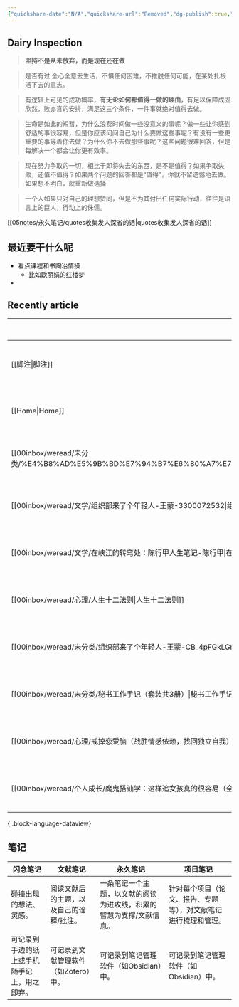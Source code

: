 ```yaml
---
{"quickshare-date":"N/A","quickshare-url":"Removed","dg-publish":true,"dg-home":true,"permalink":"/Home/","tags":["gardenEntry"],"dgPassFrontmatter":true,"noteIcon":""}
---
```


 
## Dairy Inspection

> **坚持不是从未放弃，而是现在还在做**

> 是否有过 全心全意去生活，不惧任何困难，不推脱任何可能，在某处扎根活下去的意志。

> 有逻辑上可见的成功概率，**有无论如何都值得一做的理由**，有足以保障成固欣然，败亦喜的安排，满足这三个条件，一件事就绝对值得去做。

> 生命是如此的短暂，为什么浪费时间做一些没意义的事呢？做一些让你感到舒适的事很容易，但是你应该问问自己为什么要做这些事呢？有没有一些更重要的事等着你去做？为什么你不去做那些事呢？这些问题很难回答，但是每解决一个都会让你更有效率。

> 现在努力争取的一切，相比于即将失去的东西，是不是值得？如果争取失败，还值不值得？如果两个问题的回答都是“值得”，你就不留遗憾地去做。如果想不明白，就重新做选择

> 一个人如果只对自己的理想赞同，但是不为其付出任何实际行动，往往是语言上的巨人，行动上的侏儒。

[[05notes/永久笔记/quotes收集发人深省的话\|quotes收集发人深省的话]]


##  最近要干什么呢


- 看点课程和书陶冶情操 
	- 比如欧丽娟的红楼梦
- 





## Recently article

| File                                                                                                                                                                                                                                                                                                                           | Last Modified               |
| ------------------------------------------------------------------------------------------------------------------------------------------------------------------------------------------------------------------------------------------------------------------------------------------------------------------------------ | --------------------------- |
| [[脚注\|脚注]]                                                                                                                                                                                                                                                                                                                  | 1:03 PM - January 23, 2025  |
| [[Home\|Home]]                                                                                                                                                                                                                                                                                                              | 12:58 PM - January 23, 2025 |
| [[00inbox/weread/未分类/%E4%B8%AD%E5%9B%BD%E7%94%B7%E6%80%A7%E7%A9%B6%E6%9E%81%E8%BF%9B%E5%8C%96%E6%89%8B%E5%86%8C_%E7%AC%AC%E4%B8%89%E7%89%88%E6%97%A0%E5%AF%86%E7%A0%81\|%E4%B8%AD%E5%9B%BD%E7%94%B7%E6%80%A7%E7%A9%B6%E6%9E%81%E8%BF%9B%E5%8C%96%E6%89%8B%E5%86%8C_%E7%AC%AC%E4%B8%89%E7%89%88%E6%97%A0%E5%AF%86%E7%A0%81]] | 12:52 PM - January 23, 2025 |
| [[00inbox/weread/文学/组织部来了个年轻人-王蒙-3300072532\|组织部来了个年轻人-王蒙-3300072532]]                                                                                                                                                                                                                                                      | 12:52 PM - January 23, 2025 |
| [[00inbox/weread/文学/在峡江的转弯处：陈行甲人生笔记-陈行甲\|在峡江的转弯处：陈行甲人生笔记-陈行甲]]                                                                                                                                                                                                                                                              | 12:52 PM - January 23, 2025 |
| [[00inbox/weread/心理/人生十二法则\|人生十二法则]]                                                                                                                                                                                                                                                                                        | 12:52 PM - January 23, 2025 |
| [[00inbox/weread/未分类/组织部来了个年轻人-王蒙-CB_4pFGkLGm97aj6rJ6sx1XMAVN\|组织部来了个年轻人-王蒙-CB_4pFGkLGm97aj6rJ6sx1XMAVN]]                                                                                                                                                                                                                   | 12:52 PM - January 23, 2025 |
| [[00inbox/weread/未分类/秘书工作手记（套装共3册）\|秘书工作手记（套装共3册）]]                                                                                                                                                                                                                                                                         | 12:51 PM - January 23, 2025 |
| [[00inbox/weread/心理/戒掉恋爱脑（战胜情感依赖，找回独立自我）-西尔维·田纳本\|戒掉恋爱脑（战胜情感依赖，找回独立自我）-西尔维·田纳本]]                                                                                                                                                                                                                                            | 12:51 PM - January 23, 2025 |
| [[00inbox/weread/个人成长/魔鬼搭讪学：这样追女孩真的很容易（全新修订升级版）-阮琦\|魔鬼搭讪学：这样追女孩真的很容易（全新修订升级版）-阮琦]]                                                                                                                                                                                                                                          | 12:51 PM - January 23, 2025 |

{ .block-language-dataview}


## 笔记

| 闪念笔记 | 文献笔记 | 永久笔记 | 项目笔记 |
| ---- | ---- | ---- | ---- |
| 碰撞出现的想法、灵感。 | 阅读文献后的主题，以及自己的诠释/批注。 | 一条笔记一个主题，以文献的阅读为进攻线，积累的智慧为支撑/文献信息。 | 针对每个项目（论文、报告、专题等），对文献笔记进行梳理和管理。 |
| 可记录到手边的纸上或手机随手记上，用之即弃。 | 可记录到文献管理软件（如Zotero）中。 | 可记录到笔记管理软件（如Obsidian）中。 | 可记录到笔记管理软件（如Obsidian）中。 |


